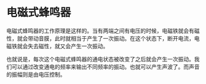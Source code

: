 # 电磁式蜂鸣器

电磁式蜂鸣器的工作原理是这样的。当有两端之间有电压的时候，电磁铁就会有磁性，就会带动音膜，此时就相当于产生了一次振动。在这个状态下，断开电流，电磁铁就会失去磁性，就又会产生一次振动。

也就说是，每次这个电磁式蜂鸣器的通电状态被改变了之后就会产生一次振动。我们可以通过改变通电的频率来输出不同频率的振动。也就可以产生声波了。而声音的振幅则是由电压控制。

